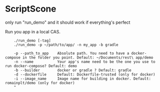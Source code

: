 # ScriptScone

only run "run_demo" and it should work if everything's perfect

Run you app in a local CAS.
	
		./run_demo [-tag] 
		./run_demo -p ~/path/to/app/ -n my_app -b gradle	
		
		-p --path_to_app    Absolute path. You need to have a docker-compose in the folder you point. Default: ~/Documents/rest\ app/demo
		-n --name           Your app's name need to be the one you use to run docker-compose? Default: demo
		-b --builder        docker or gradle ? Default: gradle
		-d --dockerfile     Default: Dockerfile-trusted (only for docker)
		-i --image_name     Image name for building in docker. Default: romainplt/demo (only for docker)
		"
